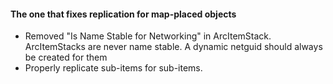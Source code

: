 #### The one that fixes replication for map-placed objects

* Removed "Is Name Stable for Networking" in ArcItemStack.  ArcItemStacks are never name stable.  A dynamic netguid should always be created for them
* Properly replicate sub-items for sub-items.  